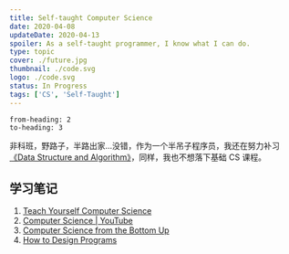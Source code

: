 ```yaml
---
title: Self-taught Computer Science
date: 2020-04-08
updateDate: 2020-04-13
spoiler: As a self-taught programmer, I know what I can do.
type: topic
cover: ./future.jpg
thumbnail: ./code.svg
logo: ./code.svg
status: In Progress
tags: ['CS', 'Self-Taught']
---
```


```toc
from-heading: 2
to-heading: 3
```

非科班，野路子，半路出家...没错，作为一个半吊子程序员，我还在努力补习[《Data Structure and Algorithm》](/learn-data-structure-and-algorithm/)，同样，我也不想落下基础 CS 课程。

## 学习笔记

1. [Teach Yourself Computer Science](https://teachyourselfcs.com/)
2. [Computer Science | YouTube](/notes/computer-science)
3. [Computer Science from the Bottom Up](https://www.bottomupcs.com/index.xhtml)
4. [How to Design Programs](https://htdp.org/2019-02-24/part_preface.html)




